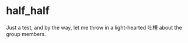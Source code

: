 # half_half
Just a test, and by the way, let me throw in a light-hearted 吐槽 about the group members.
